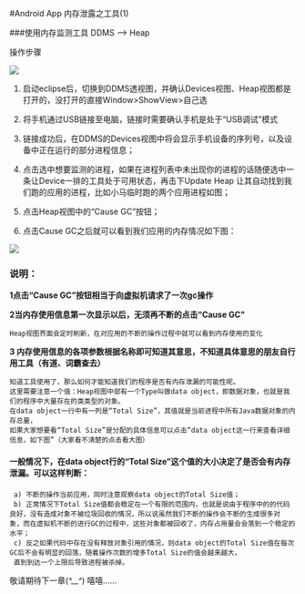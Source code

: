 #Android App 内存泄露之工具(1)

###使用内存监测工具 DDMS –> Heap

操作步骤
 
 ![](https://raw.githubusercontent.com/loyabe/Docs/master/%E5%86%85%E5%AD%98%E6%B3%84%E9%9C%B2/res/DDMS%E5%B7%A5%E5%85%B71.jpg)

1. 启动eclipse后，切换到DDMS透视图，并确认Devices视图、Heap视图都是打开的，没打开的直接Window>ShowView>自己选



2. 将手机通过USB链接至电脑，链接时需要确认手机是处于“USB调试”模式

3. 链接成功后，在DDMS的Devices视图中将会显示手机设备的序列号，以及设备中正在运行的部分进程信息；


4.  点击选中想要监测的进程，如果在进程列表中未出现你的进程的话随便选中一条让Device一排的工具处于可用状态，再击下Update Heap  让其自动找到我们跑的应用的进程，比如小马临时跑的两个应用进程如图；


5. 点击Heap视图中的“Cause GC”按钮；
6. 点击Cause GC之后就可以看到我们应用的内存情况如下图：
 
 ![](https://raw.githubusercontent.com/loyabe/Docs/master/%E5%86%85%E5%AD%98%E6%B3%84%E9%9C%B2/res/DDMS%20Heap%20%E5%B7%A5%E5%85%B71.jpg)

### 说明： #

**1点击“Cause GC”按钮相当于向虚拟机请求了一次gc操作**

**2当内存使用信息第一次显示以后，无须再不断的点击“Cause GC"**

    Heap视图界面会定时刷新，在对应用的不断的操作过程中就可以看到内存使用的变化

**3 内存使用信息的各项参数根据名称即可知道其意思，不知道具体意思的朋友自行用工具（有道、词霸查去）**
 	
	知道工具使用了，那么如何才能知道我们的程序是否有内存泄漏的可能性呢。
 	这里需要注意一个值：Heap视图中部有一个Type叫做data object，即数据对象，也就是我们的程序中大量存在的类类型的对象。
	在data object一行中有一列是“Total Size”，其值就是当前进程中所有Java数据对象的内存总量，
	如果大家想要看“Total Size”是分配的具体信息可以点击“data object这一行来查看详细信息，如下图”（大家看不清楚的点击看大图）

####  一般情况下，在data object行的“Total Size”这个值的大小决定了是否会有内存泄漏。可以这样判断： ##
 	 a) 不断的操作当前应用，同时注意观察data object的Total Size值；
	 b) 正常情况下Total Size值都会稳定在一个有限的范围内，也就是说由于程序中的的代码良好，没有造成对象不被垃圾回收的情况，所以说虽然我们不断的操作会不断的生成很多对 象，而在虚拟机不断的进行GC的过程中，这些对象都被回收了，内存占用量会会落到一个稳定的水平；
	 c) 反之如果代码中存在没有释放对象引用的情况，则data object的Total Size值在每次GC后不会有明显的回落，随着操作次数的增多Total Size的值会越来越大，
	 直到到达一个上限后导致进程被杀掉。
         


敬请期待下一章(*^__^*) 嘻嘻……
	